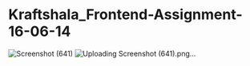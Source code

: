 # Kraftshala_Frontend-Assignment-16-06-14
![Screenshot (641)](https://github.com/Veeresh77-31/Kraftshala_Frontend-Assignment-16-06-14/assets/172964121/2940d94d-e39c-45af-a9ed-85b7e7312a74)
![Uploading Screenshot (641).png…]()
